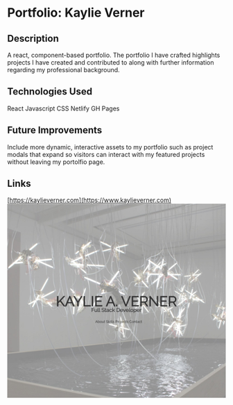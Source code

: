 # Portfolio: Kaylie Verner

## Description
A react, component-based portfolio. The portfolio I have crafted highlights projects I have created and contributed to along with further information regarding my professional background. 

## Technologies Used
React
Javascript
CSS
Netlify
GH Pages

## Future Improvements 
Include more dynamic, interactive assets to my portfolio such as project modals that expand so visitors can interact with my featured projects without leaving my portolfio page. 

## Links 
[https://kaylieverner.com](https://www.kaylieverner.com)
![Portfolio](portfolioSS.jpg)
  

